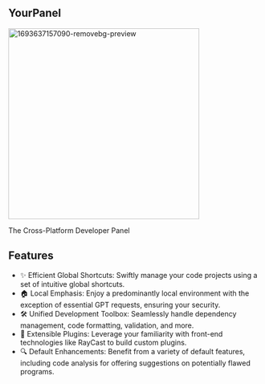 ## YourPanel

<img width="380" alt="1693637157090-removebg-preview" src="https://github.com/yourpanel/core/assets/35763284/401e2a80-6626-420f-b32f-da326c0d7540">

The Cross-Platform Developer Panel

## Features

- ✨ Efficient Global Shortcuts: Swiftly manage your code projects using a set of intuitive global shortcuts.
- 🏠 Local Emphasis: Enjoy a predominantly local environment with the exception of essential GPT requests, ensuring your security.
- 🛠️ Unified Development Toolbox: Seamlessly handle dependency management, code formatting, validation, and more.
- 🔌 Extensible Plugins: Leverage your familiarity with front-end technologies like RayCast to build custom plugins.
- 🔍 Default Enhancements: Benefit from a variety of default features, including code analysis for offering suggestions on potentially flawed programs.
